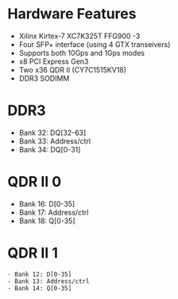 Hardware Features
=================
 - Xilinx Kirtex-7 XC7K325T FFG900 -3
 - Four SFP+ interface (using 4 GTX transeivers)
 - Supports both 10Gps and 1Gps modes
 - x8 PCI Express Gen3
 - Two x36 QDR II (CY7C1515KV18)
 - DDR3 SODIMM

DDR3
=====
  - Bank 32: DQ[32-63]
  - Bank 33: Address/ctrl
  - Bank 34: DQ[0-31]

QDR II 0 
========
   - Bank 16: D[0-35]
   - Bank 17: Address/ctrl
   - Bank 18: Q[0-35]

QDR II 1 
========
    - Bank 12: D[0-35]
    - Bank 13: Address/ctrl
    - Bank 14: Q[0-35]